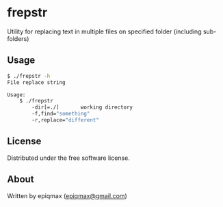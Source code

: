 frepstr
=======

Utility for replacing text in multiple files on specified folder (including sub-folders)

## Usage

```sh
$ ./frepstr -h
File replace string

Usage:
	$ ./frepstr 
		-dir[=./]       working directory
		-f,find="something" 
		-r,replace="different"
```

## License

Distributed under the free software license.

## About

Written by epiqmax (<epiqmax@gmail.com>)
